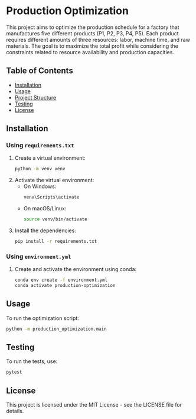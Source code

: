 # Production Optimization

This project aims to optimize the production schedule for a factory that manufactures five different products (P1, P2, P3, P4, P5). Each product requires different amounts of three resources: labor, machine time, and raw materials. The goal is to maximize the total profit while considering the constraints related to resource availability and production capacities.

## Table of Contents
- [Installation](#installation)
- [Usage](#usage)
- [Project Structure](#project-structure)
- [Testing](#testing)
- [License](#license)

## Installation

### Using `requirements.txt`
1. Create a virtual environment:
    ```sh
    python -m venv venv
    ```
2. Activate the virtual environment:
    - On Windows:
        ```sh
        venv\Scripts\activate
        ```
    - On macOS/Linux:
        ```sh
        source venv/bin/activate
        ```
3. Install the dependencies:
    ```sh
    pip install -r requirements.txt
    ```

### Using `environment.yml`
1. Create and activate the environment using conda:
    ```sh
    conda env create -f environment.yml
    conda activate production-optimization
    ```

## Usage

To run the optimization script:
```sh
python -m production_optimization.main
```

## Testing
To run the tests, use:
```sh
pytest
```
## License
This project is licensed under the MIT License - see the LICENSE file for details.
